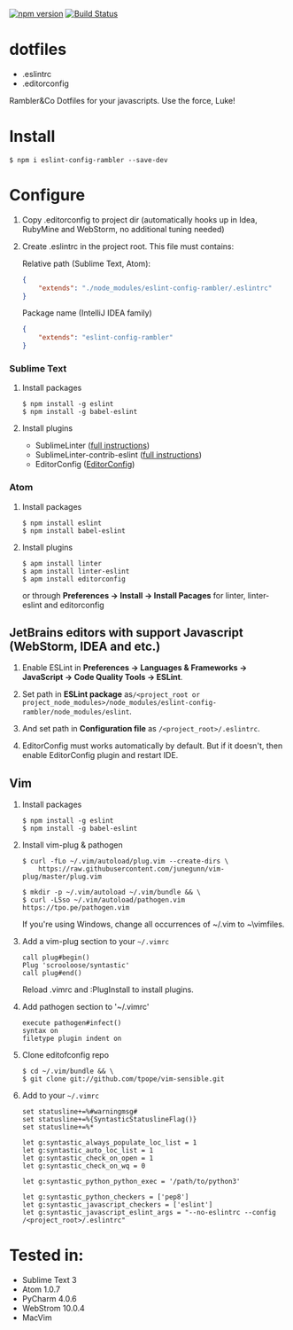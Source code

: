 [![npm version](https://badge.fury.io/js/eslint-config-rambler.svg)](https://badge.fury.io/js/eslint-config-rambler)
[![Build Status](https://travis-ci.org/rambler-digital-solutions/dotfiles.svg?branch=master)](https://travis-ci.org/rambler-digital-solutions/dotfiles)

# dotfiles

- .eslintrc
- .editorconfig

Rambler&amp;Co Dotfiles for your javascripts. Use the force, Luke!

# Install

    $ npm i eslint-config-rambler --save-dev

# Configure

1. Copy .editorconfig to project dir (automatically hooks up in Idea, RubyMine and WebStorm, no additional tuning needed)

2. Create .eslintrc in the project root. This file must contains:

    Relative path (Sublime Text, Atom):
    ```json
    {
        "extends": "./node_modules/eslint-config-rambler/.eslintrc"
    }
    ```

    Package name (IntelliJ IDEA family)
    ```json
    {
        "extends": "eslint-config-rambler"
    }
    ```

### Sublime Text

1. Install packages

    ```
    $ npm install -g eslint
    $ npm install -g babel-eslint
    ```

2. Install plugins

    * SublimeLinter ([full instructions](http://sublimelinter.readthedocs.org/en/latest/installation.html))
    * SublimeLinter-contrib-eslint ([full instructions](https://github.com/roadhump/SublimeLinter-eslint#plugin-installation))
    * EditorConfig ([EditorConfig](https://github.com/sindresorhus/editorconfig-sublime#install))

### Atom

1. Install packages

    ```
    $ npm install eslint
    $ npm install babel-eslint
    ```

2. Install plugins

    ```
    $ apm install linter
    $ apm install linter-eslint
    $ apm install editorconfig
    ```

    or through **Preferences → Install → Install Pacages** for linter, linter-eslint and editorconfig

## JetBrains editors with support Javascript (WebStorm, IDEA and etc.)

1. Enable ESLint in **Preferences → Languages & Frameworks → JavaScript → Code Quality Tools → ESLint**.

2. Set path in **ESLint package** as`/<project_root or project_node_modules>/node_modules/eslint-config-rambler/node_modules/eslint`.

3. And set path in **Configuration file** as `/<project_root>/.eslintrc`.

2. EditorConfig must works automatically by default. But if it doesn't, then enable EditorConfig plugin and restart IDE.

## Vim

1. Install packages

    ```
    $ npm install -g eslint
    $ npm install -g babel-eslint
    ```

2. Install vim-plug & pathogen

    ```
    $ curl -fLo ~/.vim/autoload/plug.vim --create-dirs \
        https://raw.githubusercontent.com/junegunn/vim-plug/master/plug.vim

    $ mkdir -p ~/.vim/autoload ~/.vim/bundle && \
    $ curl -LSso ~/.vim/autoload/pathogen.vim https://tpo.pe/pathogen.vim
    ```

    If you're using Windows, change all occurrences of ~/.vim to ~\vimfiles.

3. Add a vim-plug section to your `~/.vimrc`

    ```
    call plug#begin()
    Plug 'scrooloose/syntastic'
    call plug#end()
    ```

    Reload .vimrc and :PlugInstall to install plugins.

4. Add pathogen section to '~/.vimrc'

    ```
    execute pathogen#infect()
    syntax on
    filetype plugin indent on
    ```

5. Clone editofconfig repo

    ```
    $ cd ~/.vim/bundle && \
    $ git clone git://github.com/tpope/vim-sensible.git
    ```

6. Add to your `~/.vimrc`

    ```
    set statusline+=%#warningmsg#
    set statusline+=%{SyntasticStatuslineFlag()}
    set statusline+=%*

    let g:syntastic_always_populate_loc_list = 1
    let g:syntastic_auto_loc_list = 1
    let g:syntastic_check_on_open = 1
    let g:syntastic_check_on_wq = 0

    let g:syntastic_python_python_exec = '/path/to/python3'

    let g:syntastic_python_checkers = ['pep8']
    let g:syntastic_javascript_checkers = ['eslint']
    let g:syntastic_javascript_eslint_args = "--no-eslintrc --config /<project_root>/.eslintrc"
    ```

# Tested in:

- Sublime Text 3
- Atom 1.0.7
- PyCharm 4.0.6
- WebStrom 10.0.4
- MacVim
